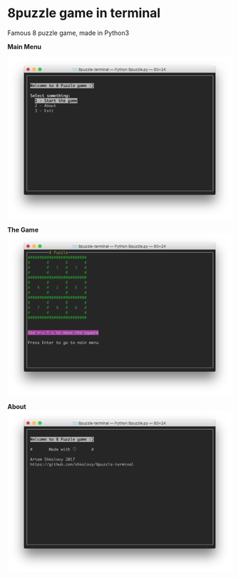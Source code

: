 # 8puzzle game in terminal

Famous 8 puzzle game, made in Python3


**Main Menu**

![ScreenShot](https://raw.githubusercontent.com/shkolovy/8puzzle-terminal/master/screenshots/8puzzle-terminal-main.png)

**The Game**
![ScreenShot](https://raw.githubusercontent.com/shkolovy/8puzzle-terminal/master/screenshots/8puzzle-terminal-game.png)

**About**
![ScreenShot](https://raw.githubusercontent.com/shkolovy/8puzzle-terminal/master/screenshots/8puzzle-terminal-about.png)
